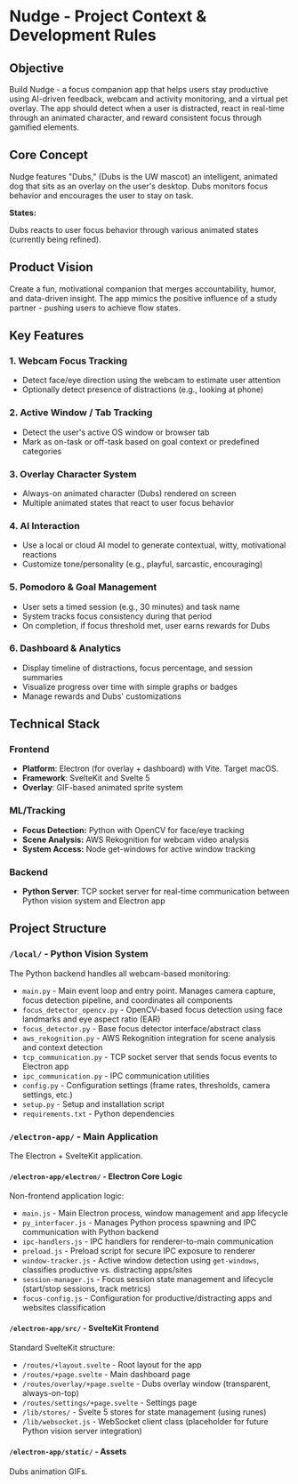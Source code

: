 # Nudge - Project Context & Development Rules

## Objective

Build Nudge - a focus companion app that helps users stay productive using AI-driven feedback, webcam and activity monitoring, and a virtual pet overlay. The app should detect when a user is distracted, react in real-time through an animated character, and reward consistent focus through gamified elements.

## Core Concept

Nudge features "Dubs," (Dubs is the UW mascot) an intelligent, animated dog that sits as an overlay on the user's desktop. Dubs monitors focus behavior and encourages the user to stay on task.

**States:**

Dubs reacts to user focus behavior through various animated states (currently being refined).

## Product Vision

Create a fun, motivational companion that merges accountability, humor, and data-driven insight. The app mimics the positive influence of a study partner - pushing users to achieve flow states.

## Key Features

### 1. Webcam Focus Tracking

- Detect face/eye direction using the webcam to estimate user attention
- Optionally detect presence of distractions (e.g., looking at phone)

### 2. Active Window / Tab Tracking

- Detect the user's active OS window or browser tab
- Mark as on-task or off-task based on goal context or predefined categories

### 3. Overlay Character System

- Always-on animated character (Dubs) rendered on screen
- Multiple animated states that react to user focus behavior

### 4. AI Interaction

- Use a local or cloud AI model to generate contextual, witty, motivational reactions
- Customize tone/personality (e.g., playful, sarcastic, encouraging)

### 5. Pomodoro & Goal Management

- User sets a timed session (e.g., 30 minutes) and task name
- System tracks focus consistency during that period
- On completion, if focus threshold met, user earns rewards for Dubs

### 6. Dashboard & Analytics

- Display timeline of distractions, focus percentage, and session summaries
- Visualize progress over time with simple graphs or badges
- Manage rewards and Dubs' customizations

## Technical Stack

### Frontend

- **Platform**: Electron (for overlay + dashboard) with Vite. Target macOS.
- **Framework**: SvelteKit and Svelte 5
- **Overlay**: GIF-based animated sprite system

### ML/Tracking

- **Focus Detection:** Python with OpenCV for face/eye tracking
- **Scene Analysis:** AWS Rekognition for webcam video analysis
- **System Access:** Node get-windows for active window tracking

### Backend

- **Python Server**: TCP socket server for real-time communication between Python vision system and Electron app

## Project Structure

### `/local/` - Python Vision System

The Python backend handles all webcam-based monitoring:

- `main.py` - Main event loop and entry point. Manages camera capture, focus detection pipeline, and coordinates all components
- `focus_detector_opencv.py` - OpenCV-based focus detection using face landmarks and eye aspect ratio (EAR)
- `focus_detector.py` - Base focus detector interface/abstract class
- `aws_rekognition.py` - AWS Rekognition integration for scene analysis and context detection
- `tcp_communication.py` - TCP socket server that sends focus events to Electron app
- `ipc_communication.py` - IPC communication utilities
- `config.py` - Configuration settings (frame rates, thresholds, camera settings, etc.)
- `setup.py` - Setup and installation script
- `requirements.txt` - Python dependencies

### `/electron-app/` - Main Application

The Electron + SvelteKit application.

#### `/electron-app/electron/` - Electron Core Logic

Non-frontend application logic:

- `main.js` - Main Electron process, window management and app lifecycle
- `py_interfacer.js` - Manages Python process spawning and IPC communication with Python backend
- `ipc-handlers.js` - IPC handlers for renderer-to-main communication
- `preload.js` - Preload script for secure IPC exposure to renderer
- `window-tracker.js` - Active window detection using `get-windows`, classifies productive vs. distracting apps/sites
- `session-manager.js` - Focus session state management and lifecycle (start/stop sessions, track metrics)
- `focus-config.js` - Configuration for productive/distracting apps and websites classification

#### `/electron-app/src/` - SvelteKit Frontend

Standard SvelteKit structure:

- `/routes/+layout.svelte` - Root layout for the app
- `/routes/+page.svelte` - Main dashboard page
- `/routes/overlay/+page.svelte` - Dubs overlay window (transparent, always-on-top)
- `/routes/settings/+page.svelte` - Settings page
- `/lib/stores/` - Svelte 5 stores for state management (using runes)
- `/lib/websocket.js` - WebSocket client class (placeholder for future Python vision server integration)

#### `/electron-app/static/` - Assets

Dubs animation GIFs.
